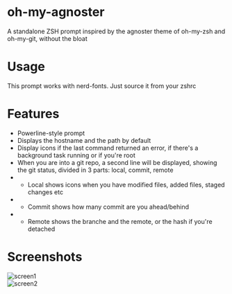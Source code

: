 # oh-my-agnoster
A standalone ZSH prompt inspired by the agnoster theme of oh-my-zsh and oh-my-git, without the bloat

# Usage
This prompt works with nerd-fonts.
Just source it from your zshrc

# Features
* Powerline-style prompt
* Displays the hostname and the path by default
* Display icons if the last command returned an error, if there's a background task running or if you're root
* When you are into a git repo, a second line will be displayed, showing the git status, divided in 3 parts: local, commit, remote
* * Local shows icons when you have modified files, added files, staged changes etc
* * Commit shows how many commit are you ahead/behind
* * Remote shows the branche and the remote, or the hash if you're detached

# Screenshots
![screen1](https://i.imgur.com/fOua3vn.png)  
![screen2](https://i.imgur.com/ngqJMFV.png)
